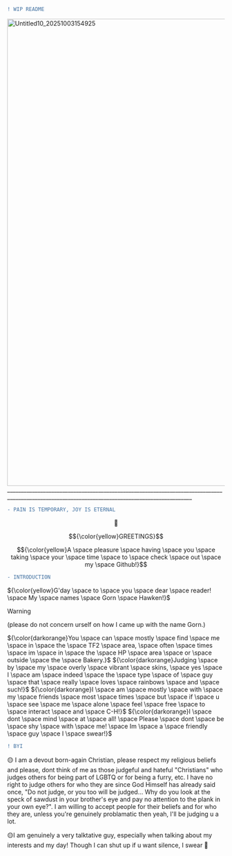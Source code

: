 ```diff
! WIP README
```

<img width="1920" height="1080" alt="Untitled10_20251003154925" src="https://github.com/user-attachments/assets/5f692c36-8693-48d7-ade5-951a203cdbe8" />
_________________________________________________________________________________________________________________________________________________

```diff
- PAIN IS TEMPORARY, JOY IS ETERNAL
```
$${🌄}$$

$${\color{yellow}GREETINGS}$$ 

$${\color{yellow}A \space pleasure \space having \space you \space taking \space your \space time \space to \space check \space out \space my \space Github!}$$

```diff
- INTRODUCTION
```
${\color{yellow}G'day \space to \space you \space dear \space reader! \space My \space names \space Gorn \space Hawken!}$

> [!WARNING]
> (please do not concern urself on how I came up with the name Gorn.)

${\color{darkorange}You \space can \space mostly \space find \space me \space in \space the \space TF2 \space area, \space often \space times \space im \space in \space the \space HP \space area \space or \space outside \space the \space Bakery.}$
${\color{darkorange}Judging \space by \space my \space overly \space vibrant \space skins, \space yes \space I \space am \space indeed \space the \space type \space of \space guy \space that \space really \space loves \space rainbows \space and \space such!}$
${\color{darkorange}I \space am \space mostly \space with \space my \space friends \space most \space times \space but \space if \space u \space see \space me \space alone \space feel \space free \space to \space interact \space and \space C-H!}$
${\color{darkorange}I \space dont \space mind \space at \space all! \space Please \space dont \space be \space shy \space with \space me! \space Im \space a \space friendly \space guy \space I \space swear!}$

```diff
! BYI
```
🟡 I am a devout born-again Christian, please respect my religious beliefs and please, dont think of me as those judgeful and hateful "Christians" who judges others for being part of LGBTQ or for being a furry, etc. I have no right to judge others for who they are since God Himself has already said once, "Do not judge, or you too will be judged... Why do you look at the speck of sawdust in your brother's eye and pay no attention to the plank in your own eye?". I am willing to accept people for their beliefs and for who they are, unless you're genuinely problamatic then yeah, I'll be judging u a lot.

🟡I am genuinely a very talktative guy, especially when talking about my interests and my day! Though I can shut up if u want silence, I swear 🙏
